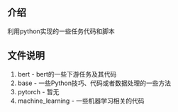 ## 介绍
利用python实现的一些任务代码和脚本  

## 文件说明
1. bert - bert的一些下游任务及其代码  
2. base - 一些Python技巧、代码或者数据处理的一些方法 
3. pytorch - 暂无  
4. machine_learning - 一些机器学习相关的代码